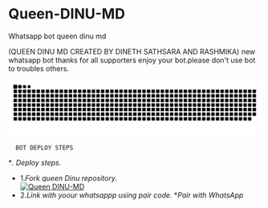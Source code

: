 # Queen-DINU-MD
Whatsapp bot queen dinu md


 (QUEEN DINU MD CREATED BY DINETH SATHSARA AND RASHMIKA) new whatsapp bot thanks for all supporters enjoy your bot.please don't use bot to troubles others.
 
<p align="center">
<img src="https://github.com/Platane/snk/raw/output/github-contribution-grid-snake.svg" alt="nz" width="700"/>
</p>


      BOT DEPLOY STEPS


     
**. Deploy steps.*
 - 1._Fork queen Dinu repository._
    <br>
    <a href="https://github.com/Dinuob/Queen DINU-MD/fork"><img title="Queen DINU-MD" src="https://img.shields.io/badge/FORK Queen_DINU-h?color=black&style=for-the-badge&logo=stackshare"></a>
 - 2._Link with yoour whatsappp using pair code._
   **Pair with WhatsApp* 
